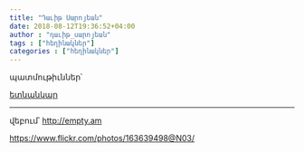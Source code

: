 ```yaml
---
title: "Դաւիթ Սարոյեան"
date: 2018-08-12T19:36:52+04:00
author : "դաւիթ_սարոյեան"
tags : ["հեղինակներ"]
categories : ["հեղինակներ"]
---
```


պատմութիւններ՝

[ետնանկար](/հոսք/ետնանկար/)

_____

վեբում՝ http://empty.am

https://www.flickr.com/photos/163639498@N03/

